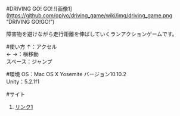 #DRIVING GO! GO!
![画像1](https://github.com/opiyo/driving_game/wiki/img/driving_game.png “DRIVING GO!GO!”)

障害物を避けながら走行距離を伸ばしていくランアクションゲームです。  

#使い方
↑：アクセル  
← →：横移動  
スペース：ジャンプ  

#環境
OS：Mac OS X Yosemite バージョン10.10.2  
Unity：5.2.1f1  

#サイト

1. [リンク1](http://hiyotama.hatenablog.com/entry/2015/05/05/080000 "DRIVING GO!GO!")
